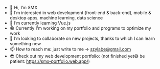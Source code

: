 - 👋 Hi, I’m SMX
- 👀 I’m interested in web development (front-end & back-end), mobile & desktop apps, machine learning, data science
- 🌱 I’m currently learning Vue.js
- 😁 Currently I'm working on my portfolio and programs to optimize my work
- 💞️ I’m looking to collaborate on new projects, thanks to which I can learn something new
- 📫 How to reach me: just write to me -> szylabe@gmail.com
- 😎 Check out my web development portfolio: (not finished yet😅 be patient: https://smx-portfolio.web.app/)

<!---
SzymixoSzymixo/SzymixoSzymixo is a ✨ special ✨ repository because its `README.md` (this file) appears on your GitHub profile.
You can click the Preview link to take a look at your changes.
--->

